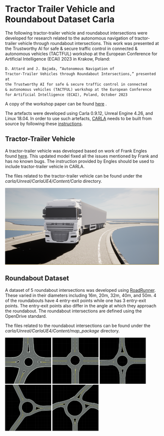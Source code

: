# Tractor Trailer Vehicle and Roundabout Dataset Carla

The following tractor-trailer vehicle and roundabout intersections were developed for research related to the autonomous navigation of tractor-trailer vehicle through roundabout intersections.
This work was presented at the Trustworthy AI for safe & secure traffic control in connected & autonomous vehicles (TACTFUL) workshop at the European Conference for Artificial Intelligence (ECAI) 2023 in Krakow, Poland:

<code>D. Attard and J. Bajada, “Autonomous Navigation of Tractor‐Trailer Vehicles through Roundabout Intersections,” presented at the Trustworthy AI for safe & secure traffic control in connected & autonomous vehicles (TACTFUL) workshop at the European Conference for Artificial Intelligence (ECAI), Poland, October 2023 </code>

A copy of the workshop paper can be found [here](D.Attard,J.Bajada.pdf) .

The artefacts were developed using Carla 0.9.12, Unreal Engine 4.26, and Linux 18.04. In order to use such artefacts, [CARLA](https://carla.org/) needs to be built from source by following these [instructions](https://carla.readthedocs.io/en/latest/build_carla/).

## Tractor-Trailer Vehicle
A tractor-trailer vehicle was developed based on work of Frank Engles found [here](https://github.com/frankeng/CarlaSemiTruckTrailer).
This updated model fixed all the issues mentioned by Frank and has no known bugs. The instruction provided by Engles should be used to include tractor-trailer vehicle in CARLA.

The files related to the tractor-trailer vehicle can be found under the *carla/Unreal/CarlaUE4/Content/Carla* directory. 

<img src="./images/truckTrailer.png" />

## Roundabout Dataset
A dataset of 5 roundabout intersections was developed using [RoadRunner](https://uk.mathworks.com/products/roadrunner.html). These varied in their diameters including 16m, 20m, 32m, 40m, and 50m. 4 of the roundabouts have 4 entry-exit points while one has 3 entry-exit points. The entry-exit points also differ in the angle at which they approach the roundabout. The roundabout intersections are defined using the OpenDrive standard.

The files related to the roundabout intersections can be found under the *carla/Unreal/CarlaUE4/Content/map_package* directory.

<img width="30%" height="30%" src="./images/roundabouts/16m.png" /> <img width="30%" height="30%" src="./images/roundabouts/20m.png" /> <img width="30%" height="30%" src="./images/roundabouts/32m.png" />
<img width="30%" height="30%" src="./images/roundabouts/40m.png" /> <img  width="30%" height="30%" src="./images/roundabouts/50m.png" />

